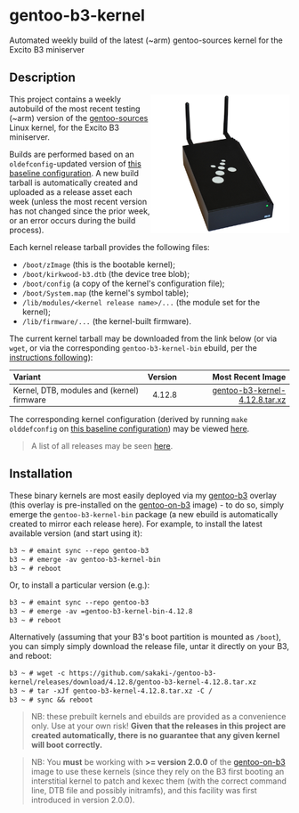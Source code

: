 # gentoo-b3-kernel
Automated weekly build of the latest (~arm) gentoo-sources kernel for the Excito B3 miniserver 

## Description

<img src="https://raw.githubusercontent.com/sakaki-/resources/master/excito/b3/Excito_b3.jpg" alt="Excito B3" width="250px" align="right"/>

This project contains a weekly autobuild of the most recent testing (~arm) version of the [gentoo-sources](https://wiki.gentoo.org/wiki/Kernel/Overview#General_purpose:_gentoo-sources) Linux kernel, for the Excito B3 miniserver.

Builds are performed based on an `oldefconfig`-updated version of [this baseline configuration](https://github.com/sakaki-/gentoo-on-b3/blob/master/configs/b3_baseline_config). A new build tarball is automatically created and uploaded as a release asset each week (unless the most recent version has not changed since the prior week, or an error occurs during the build process).

Each kernel release tarball provides the following files:
* `/boot/zImage` (this is the bootable kernel);
* `/boot/kirkwood-b3.dtb` (the device tree blob);
* `/boot/config` (a copy of the kernel's configuration file);
* `/boot/System.map` (the kernel's symbol table);
* `/lib/modules/<kernel release name>/...` (the module set for the kernel);
* `/lib/firmware/...` (the kernel-built firmware).

The current kernel tarball may be downloaded from the link below (or via `wget`, or via the corresponding `gentoo-b3-kernel-bin` ebuild, per the [instructions following](#installation)):

Variant | Version | Most Recent Image
:--- | ---: | ---:
Kernel, DTB, modules and (kernel) firmware | 4.12.8 | [gentoo-b3-kernel-4.12.8.tar.xz](https://github.com/sakaki-/gentoo-b3-kernel/releases/download/4.12.8/gentoo-b3-kernel-4.12.8.tar.xz)

The corresponding kernel configuration (derived by running `make olddefconfig` on [this baseline configuration](https://github.com/sakaki-/gentoo-on-b3/blob/master/configs/b3_baseline_config)) may be viewed [here](https://github.com/sakaki-/gentoo-b3-kernel/blob/master/config).

> A list of all releases may be seen [here](https://github.com/sakaki-/gentoo-b3-kernel/releases).

## <a name="installation"></a>Installation

These binary kernels are most easily deployed via my [gentoo-b3](https://github.com/sakaki-/gentoo-b3-overlay) overlay (this overlay is pre-installed on the [gentoo-on-b3](https://github.com/sakaki-/gentoo-on-b3) image) - to do so, simply emerge the `gentoo-b3-kernel-bin` package (a new ebuild is automatically created to mirror each release here). For example, to install the latest available version (and start using it):
```console
b3 ~ # emaint sync --repo gentoo-b3
b3 ~ # emerge -av gentoo-b3-kernel-bin
b3 ~ # reboot
```

Or, to install a particular version (e.g.):
```console
b3 ~ # emaint sync --repo gentoo-b3
b3 ~ # emerge -av =gentoo-b3-kernel-bin-4.12.8
b3 ~ # reboot
```

Alternatively (assuming that your B3's boot partition is mounted as `/boot`), you can simply simply download the release file, untar it directly on your B3, and reboot:
```console
b3 ~ # wget -c https://github.com/sakaki-/gentoo-b3-kernel/releases/download/4.12.8/gentoo-b3-kernel-4.12.8.tar.xz
b3 ~ # tar -xJf gentoo-b3-kernel-4.12.8.tar.xz -C /
b3 ~ # sync && reboot
```

> NB: these prebuilt kernels and ebuilds are provided as a convenience only. Use at your own risk! **Given that the releases in this project are created automatically, there is no guarantee that any given kernel will boot correctly.**

> NB: You **must** be working with **>= version 2.0.0** of the [gentoo-on-b3](https://github.com/sakaki-/gentoo-on-b3) image to use these kernels (since they rely on the B3 first booting an interstitial kernel to patch and kexec them (with the correct command line, DTB file and possibly initramfs), and this facility was first introduced in version 2.0.0).
